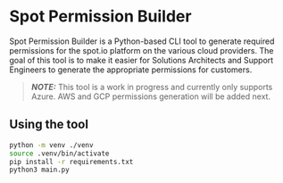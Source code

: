 # Spot Permission Builder

Spot Permission Builder is a Python-based CLI tool to generate required permissions for the spot.io platform on the various cloud providers. The goal of this tool is to make it easier for Solutions Architects and Support Engineers to generate the appropriate permissions for customers.

> **_NOTE:_** This tool is a work in progress and currently only supports Azure. AWS and GCP permissions generation will be added next.

## Using the tool

```bash
python -m venv ./venv
source .venv/bin/activate
pip install -r requirements.txt
python3 main.py
```
